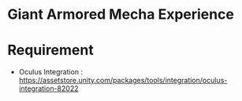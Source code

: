 # Giant Armored Mecha Experience
 
# Requirement

- Oculus Integration : https://assetstore.unity.com/packages/tools/integration/oculus-integration-82022
